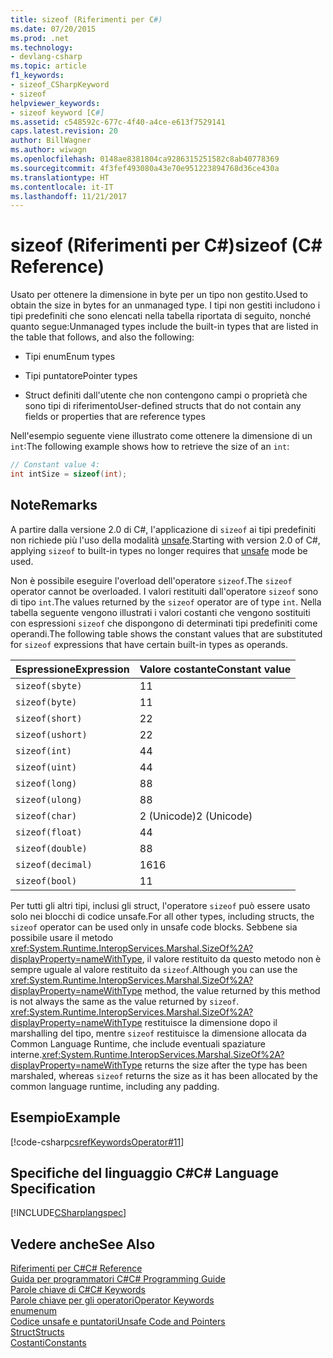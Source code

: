 ```yaml
---
title: sizeof (Riferimenti per C#)
ms.date: 07/20/2015
ms.prod: .net
ms.technology:
- devlang-csharp
ms.topic: article
f1_keywords:
- sizeof_CSharpKeyword
- sizeof
helpviewer_keywords:
- sizeof keyword [C#]
ms.assetid: c548592c-677c-4f40-a4ce-e613f7529141
caps.latest.revision: 20
author: BillWagner
ms.author: wiwagn
ms.openlocfilehash: 0148ae8381804ca9286315251582c8ab40778369
ms.sourcegitcommit: 4f3fef493080a43e70e951223894768d36ce430a
ms.translationtype: HT
ms.contentlocale: it-IT
ms.lasthandoff: 11/21/2017
---
```

# <a name="sizeof-c-reference"></a><span data-ttu-id="2b576-102">sizeof (Riferimenti per C#)</span><span class="sxs-lookup"><span data-stu-id="2b576-102">sizeof (C# Reference)</span></span>
<span data-ttu-id="2b576-103">Usato per ottenere la dimensione in byte per un tipo non gestito.</span><span class="sxs-lookup"><span data-stu-id="2b576-103">Used to obtain the size in bytes for an unmanaged type.</span></span> <span data-ttu-id="2b576-104">I tipi non gestiti includono i tipi predefiniti che sono elencati nella tabella riportata di seguito, nonché quanto segue:</span><span class="sxs-lookup"><span data-stu-id="2b576-104">Unmanaged types include the built-in types that are listed in the table that follows, and also the following:</span></span>  
  
-   <span data-ttu-id="2b576-105">Tipi enum</span><span class="sxs-lookup"><span data-stu-id="2b576-105">Enum types</span></span>  
  
-   <span data-ttu-id="2b576-106">Tipi puntatore</span><span class="sxs-lookup"><span data-stu-id="2b576-106">Pointer types</span></span>  
  
-   <span data-ttu-id="2b576-107">Struct definiti dall'utente che non contengono campi o proprietà che sono tipi di riferimento</span><span class="sxs-lookup"><span data-stu-id="2b576-107">User-defined structs that do not contain any fields or properties that are reference types</span></span>  
  
 <span data-ttu-id="2b576-108">Nell'esempio seguente viene illustrato come ottenere la dimensione di un `int`:</span><span class="sxs-lookup"><span data-stu-id="2b576-108">The following example shows how to retrieve the size of an `int`:</span></span>  
  
```csharp  
// Constant value 4:  
int intSize = sizeof(int);   
```  
  
## <a name="remarks"></a><span data-ttu-id="2b576-109">Note</span><span class="sxs-lookup"><span data-stu-id="2b576-109">Remarks</span></span>  
 <span data-ttu-id="2b576-110">A partire dalla versione 2.0 di C#, l'applicazione di `sizeof` ai tipi predefiniti non richiede più l'uso della modalità [unsafe](../../../csharp/language-reference/keywords/unsafe.md).</span><span class="sxs-lookup"><span data-stu-id="2b576-110">Starting with version 2.0 of C#, applying `sizeof` to built-in types no longer requires that [unsafe](../../../csharp/language-reference/keywords/unsafe.md) mode be used.</span></span>  
  
 <span data-ttu-id="2b576-111">Non è possibile eseguire l'overload dell'operatore `sizeof`.</span><span class="sxs-lookup"><span data-stu-id="2b576-111">The `sizeof` operator cannot be overloaded.</span></span> <span data-ttu-id="2b576-112">I valori restituiti dall'operatore `sizeof` sono di tipo `int`.</span><span class="sxs-lookup"><span data-stu-id="2b576-112">The values returned by the `sizeof` operator are of type `int`.</span></span> <span data-ttu-id="2b576-113">Nella tabella seguente vengono illustrati i valori costanti che vengono sostituiti con espressioni `sizeof` che dispongono di determinati tipi predefiniti come operandi.</span><span class="sxs-lookup"><span data-stu-id="2b576-113">The following table shows the constant values that are substituted for `sizeof` expressions that have certain built-in types as operands.</span></span>  
  
|<span data-ttu-id="2b576-114">Espressione</span><span class="sxs-lookup"><span data-stu-id="2b576-114">Expression</span></span>|<span data-ttu-id="2b576-115">Valore costante</span><span class="sxs-lookup"><span data-stu-id="2b576-115">Constant value</span></span>|  
|----------------|--------------------|  
|`sizeof(sbyte)`|<span data-ttu-id="2b576-116">1</span><span class="sxs-lookup"><span data-stu-id="2b576-116">1</span></span>|  
|`sizeof(byte)`|<span data-ttu-id="2b576-117">1</span><span class="sxs-lookup"><span data-stu-id="2b576-117">1</span></span>|  
|`sizeof(short)`|<span data-ttu-id="2b576-118">2</span><span class="sxs-lookup"><span data-stu-id="2b576-118">2</span></span>|  
|`sizeof(ushort)`|<span data-ttu-id="2b576-119">2</span><span class="sxs-lookup"><span data-stu-id="2b576-119">2</span></span>|  
|`sizeof(int)`|<span data-ttu-id="2b576-120">4</span><span class="sxs-lookup"><span data-stu-id="2b576-120">4</span></span>|  
|`sizeof(uint)`|<span data-ttu-id="2b576-121">4</span><span class="sxs-lookup"><span data-stu-id="2b576-121">4</span></span>|  
|`sizeof(long)`|<span data-ttu-id="2b576-122">8</span><span class="sxs-lookup"><span data-stu-id="2b576-122">8</span></span>|  
|`sizeof(ulong)`|<span data-ttu-id="2b576-123">8</span><span class="sxs-lookup"><span data-stu-id="2b576-123">8</span></span>|  
|`sizeof(char)`|<span data-ttu-id="2b576-124">2 (Unicode)</span><span class="sxs-lookup"><span data-stu-id="2b576-124">2 (Unicode)</span></span>|  
|`sizeof(float)`|<span data-ttu-id="2b576-125">4</span><span class="sxs-lookup"><span data-stu-id="2b576-125">4</span></span>|  
|`sizeof(double)`|<span data-ttu-id="2b576-126">8</span><span class="sxs-lookup"><span data-stu-id="2b576-126">8</span></span>|  
|`sizeof(decimal)`|<span data-ttu-id="2b576-127">16</span><span class="sxs-lookup"><span data-stu-id="2b576-127">16</span></span>|  
|`sizeof(bool)`|<span data-ttu-id="2b576-128">1</span><span class="sxs-lookup"><span data-stu-id="2b576-128">1</span></span>|  
  
 <span data-ttu-id="2b576-129">Per tutti gli altri tipi, inclusi gli struct, l'operatore `sizeof` può essere usato solo nei blocchi di codice unsafe.</span><span class="sxs-lookup"><span data-stu-id="2b576-129">For all other types, including structs, the `sizeof` operator can be used only in unsafe code blocks.</span></span> <span data-ttu-id="2b576-130">Sebbene sia possibile usare il metodo <xref:System.Runtime.InteropServices.Marshal.SizeOf%2A?displayProperty=nameWithType>, il valore restituito da questo metodo non è sempre uguale al valore restituito da `sizeof`.</span><span class="sxs-lookup"><span data-stu-id="2b576-130">Although you can use the <xref:System.Runtime.InteropServices.Marshal.SizeOf%2A?displayProperty=nameWithType> method, the value returned by this method is not always the same as the value returned by `sizeof`.</span></span> <span data-ttu-id="2b576-131"><xref:System.Runtime.InteropServices.Marshal.SizeOf%2A?displayProperty=nameWithType> restituisce la dimensione dopo il marshalling del tipo, mentre `sizeof` restituisce la dimensione allocata da Common Language Runtime, che include eventuali spaziature interne.</span><span class="sxs-lookup"><span data-stu-id="2b576-131"><xref:System.Runtime.InteropServices.Marshal.SizeOf%2A?displayProperty=nameWithType> returns the size after the type has been marshaled, whereas `sizeof` returns the size as it has been allocated by the common language runtime, including any padding.</span></span>  
  
## <a name="example"></a><span data-ttu-id="2b576-132">Esempio</span><span class="sxs-lookup"><span data-stu-id="2b576-132">Example</span></span>  
 [!code-csharp[csrefKeywordsOperator#11](../../../csharp/language-reference/keywords/codesnippet/CSharp/sizeof_1.cs)]  
  
## <a name="c-language-specification"></a><span data-ttu-id="2b576-133">Specifiche del linguaggio C#</span><span class="sxs-lookup"><span data-stu-id="2b576-133">C# Language Specification</span></span>  
 [!INCLUDE[CSharplangspec](~/includes/csharplangspec-md.md)]  
  
## <a name="see-also"></a><span data-ttu-id="2b576-134">Vedere anche</span><span class="sxs-lookup"><span data-stu-id="2b576-134">See Also</span></span>  
 [<span data-ttu-id="2b576-135">Riferimenti per C#</span><span class="sxs-lookup"><span data-stu-id="2b576-135">C# Reference</span></span>](../../../csharp/language-reference/index.md)  
 [<span data-ttu-id="2b576-136">Guida per programmatori C#</span><span class="sxs-lookup"><span data-stu-id="2b576-136">C# Programming Guide</span></span>](../../../csharp/programming-guide/index.md)  
 [<span data-ttu-id="2b576-137">Parole chiave di C#</span><span class="sxs-lookup"><span data-stu-id="2b576-137">C# Keywords</span></span>](../../../csharp/language-reference/keywords/index.md)  
 [<span data-ttu-id="2b576-138">Parole chiave per gli operatori</span><span class="sxs-lookup"><span data-stu-id="2b576-138">Operator Keywords</span></span>](../../../csharp/language-reference/keywords/operator-keywords.md)  
 [<span data-ttu-id="2b576-139">enum</span><span class="sxs-lookup"><span data-stu-id="2b576-139">enum</span></span>](../../../csharp/language-reference/keywords/enum.md)  
 [<span data-ttu-id="2b576-140">Codice unsafe e puntatori</span><span class="sxs-lookup"><span data-stu-id="2b576-140">Unsafe Code and Pointers</span></span>](../../../csharp/programming-guide/unsafe-code-pointers/index.md)  
 [<span data-ttu-id="2b576-141">Struct</span><span class="sxs-lookup"><span data-stu-id="2b576-141">Structs</span></span>](../../../csharp/programming-guide/classes-and-structs/structs.md)  
 [<span data-ttu-id="2b576-142">Costanti</span><span class="sxs-lookup"><span data-stu-id="2b576-142">Constants</span></span>](../../../csharp/programming-guide/classes-and-structs/constants.md)
